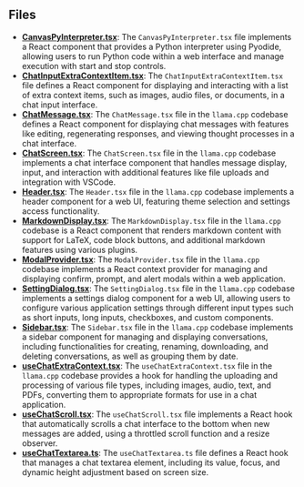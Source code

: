
## Files
- **[CanvasPyInterpreter.tsx](components/CanvasPyInterpreter.tsx.driver.md)**: The `CanvasPyInterpreter.tsx` file implements a React component that provides a Python interpreter using Pyodide, allowing users to run Python code within a web interface and manage execution with start and stop controls.
- **[ChatInputExtraContextItem.tsx](components/ChatInputExtraContextItem.tsx.driver.md)**: The `ChatInputExtraContextItem.tsx` file defines a React component for displaying and interacting with a list of extra context items, such as images, audio files, or documents, in a chat input interface.
- **[ChatMessage.tsx](components/ChatMessage.tsx.driver.md)**: The `ChatMessage.tsx` file in the `llama.cpp` codebase defines a React component for displaying chat messages with features like editing, regenerating responses, and viewing thought processes in a chat interface.
- **[ChatScreen.tsx](components/ChatScreen.tsx.driver.md)**: The `ChatScreen.tsx` file in the `llama.cpp` codebase implements a chat interface component that handles message display, input, and interaction with additional features like file uploads and integration with VSCode.
- **[Header.tsx](components/Header.tsx.driver.md)**: The `Header.tsx` file in the `llama.cpp` codebase implements a header component for a web UI, featuring theme selection and settings access functionality.
- **[MarkdownDisplay.tsx](components/MarkdownDisplay.tsx.driver.md)**: The `MarkdownDisplay.tsx` file in the `llama.cpp` codebase is a React component that renders markdown content with support for LaTeX, code block buttons, and additional markdown features using various plugins.
- **[ModalProvider.tsx](components/ModalProvider.tsx.driver.md)**: The `ModalProvider.tsx` file in the `llama.cpp` codebase implements a React context provider for managing and displaying confirm, prompt, and alert modals within a web application.
- **[SettingDialog.tsx](components/SettingDialog.tsx.driver.md)**: The `SettingDialog.tsx` file in the `llama.cpp` codebase implements a settings dialog component for a web UI, allowing users to configure various application settings through different input types such as short inputs, long inputs, checkboxes, and custom components.
- **[Sidebar.tsx](components/Sidebar.tsx.driver.md)**: The `Sidebar.tsx` file in the `llama.cpp` codebase implements a sidebar component for managing and displaying conversations, including functionalities for creating, renaming, downloading, and deleting conversations, as well as grouping them by date.
- **[useChatExtraContext.tsx](components/useChatExtraContext.tsx.driver.md)**: The `useChatExtraContext.tsx` file in the `llama.cpp` codebase provides a hook for handling the uploading and processing of various file types, including images, audio, text, and PDFs, converting them to appropriate formats for use in a chat application.
- **[useChatScroll.tsx](components/useChatScroll.tsx.driver.md)**: The `useChatScroll.tsx` file implements a React hook that automatically scrolls a chat interface to the bottom when new messages are added, using a throttled scroll function and a resize observer.
- **[useChatTextarea.ts](components/useChatTextarea.ts.driver.md)**: The `useChatTextarea.ts` file defines a React hook that manages a chat textarea element, including its value, focus, and dynamic height adjustment based on screen size.
